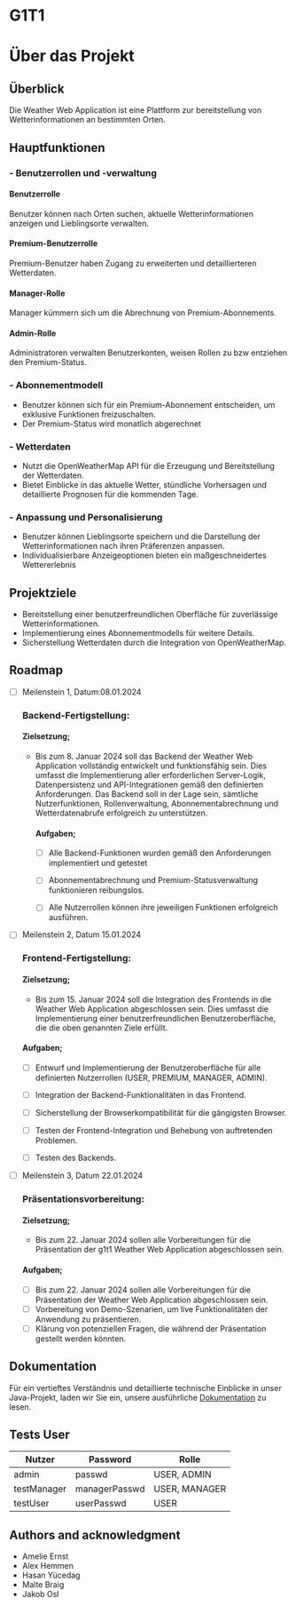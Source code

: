# G1T1



# **Über das Projekt**

## Überblick

Die Weather Web Application ist eine Plattform zur bereitstellung von Wetterinformationen an bestimmten Orten.
## Hauptfunktionen

### - Benutzerrollen und -verwaltung

#### Benutzerrolle
Benutzer können nach Orten suchen, aktuelle Wetterinformationen anzeigen und Lieblingsorte verwalten.

#### Premium-Benutzerrolle
Premium-Benutzer haben Zugang zu erweiterten und detaillierteren Wetterdaten.

#### Manager-Rolle
Manager kümmern sich um die Abrechnung von Premium-Abonnements.

#### Admin-Rolle
Administratoren verwalten Benutzerkonten, weisen Rollen zu bzw entziehen den Premium-Status.

### - Abonnementmodell
- Benutzer können sich für ein Premium-Abonnement entscheiden, um exklusive Funktionen freizuschalten.
- Der Premium-Status wird monatlich abgerechnet

### - Wetterdaten
- Nutzt die OpenWeatherMap API für die Erzeugung und Bereitstellung der Wetterdaten.
- Bietet Einblicke in das aktuelle Wetter, stündliche Vorhersagen und detaillierte Prognosen für die kommenden Tage.

### - Anpassung und Personalisierung
- Benutzer können Lieblingsorte speichern und die Darstellung der Wetterinformationen nach ihren Präferenzen anpassen.
- Individualisierbare Anzeigeoptionen bieten ein maßgeschneidertes Wettererlebnis

## Projektziele
- Bereitstellung einer benutzerfreundlichen Oberfläche für zuverlässige Wetterinformationen.
- Implementierung eines Abonnementmodells für weitere Details.
- Sicherstellung Wetterdaten durch die Integration von OpenWeatherMap.


## Roadmap
- [ ] Meilenstein 1,  Datum:08.01.2024
    ### Backend-Fertigstellung:
    #### Zielsetzung;
  - Bis zum 8. Januar 2024 soll das Backend der Weather Web Application vollständig entwickelt und funktionsfähig sein. Dies umfasst die Implementierung aller erforderlichen Server-Logik, Datenpersistenz und API-Integrationen gemäß den definierten Anforderungen. Das Backend soll in der Lage sein, sämtliche Nutzerfunktionen, Rollenverwaltung, Abonnementabrechnung und Wetterdatenabrufe erfolgreich zu unterstützen.
    #### Aufgaben; 
    - [ ] Alle Backend-Funktionen wurden gemäß den Anforderungen implementiert und getestet 
    - [ ]  Abonnementabrechnung und Premium-Statusverwaltung funktionieren reibungslos.
    - [ ]  Alle Nutzerrollen können ihre jeweiligen Funktionen erfolgreich ausführen.




- [ ] Meilenstein 2, Datum 15.01.2024
  ### Frontend-Fertigstellung:
  #### Zielsetzung;
  - Bis zum 15. Januar 2024 soll die Integration des Frontends in die Weather Web Application abgeschlossen sein. Dies umfasst die Implementierung einer benutzerfreundlichen Benutzeroberfläche, die die oben genannten Ziele erfüllt.
  #### Aufgaben;
    - [ ] Entwurf und Implementierung der Benutzeroberfläche für alle definierten Nutzerrollen (USER, PREMIUM, MANAGER, ADMIN).
    - [ ] Integration der Backend-Funktionalitäten in das Frontend.
    - [ ] Sicherstellung der Browserkompatibilität für die gängigsten Browser.
    - [ ] Testen der Frontend-Integration und Behebung von auftretenden Problemen.
    - [ ] Testen des Backends.


- [ ] Meilenstein 3, Datum 22.01.2024
  ### Präsentationsvorbereitung:
  #### Zielsetzung;
    - Bis zum 22. Januar 2024 sollen alle Vorbereitungen für die Präsentation der g1t1 Weather Web Application abgeschlossen sein.
  #### Aufgaben;
    - [ ] Bis zum 22. Januar 2024 sollen alle Vorbereitungen für die Präsentation der Weather Web Application abgeschlossen sein.
    - [ ] Vorbereitung von Demo-Szenarien, um live Funktionalitäten der Anwendung zu präsentieren.
    - [ ] Klärung von potenziellen Fragen, die während der Präsentation gestellt werden könnten.

## Dokumentation
Für ein vertieftes Verständnis und detaillierte technische Einblicke in unser Java-Projekt, laden wir Sie ein, unsere ausführliche [Dokumentation](Organisation/dokumentation_projekt.pdf) zu lesen.

## Tests User
|Nutzer		|Password		| Rolle		|
|----------------	|----------------	|----------------	|
| admin		| passwd		| USER, ADMIN	|
| testManager	| managerPasswd	| USER, MANAGER	|
| testUser		| userPasswd	| USER		|

## Authors and acknowledgment
- Amelie Ernst
- Alex Hemmen
- Hasan Yücedag
- Malte Braig
- Jakob Osl

